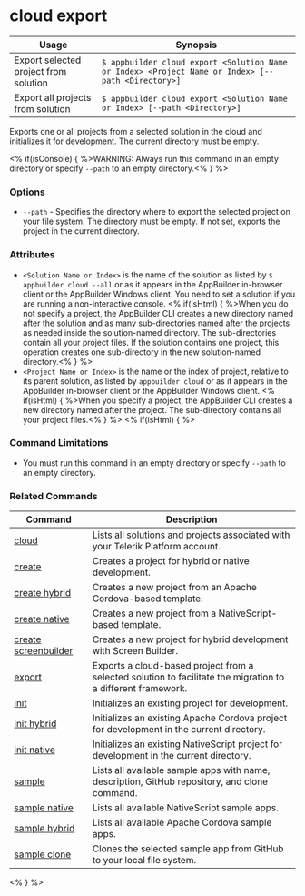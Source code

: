 cloud export
==========

Usage | Synopsis
------|-------
Export selected project from solution | `$ appbuilder cloud export <Solution Name or Index> <Project Name or Index> [--path <Directory>]`
Export all projects from solution | `$ appbuilder cloud export <Solution Name or Index> [--path <Directory>]`

Exports one or all projects from a selected solution in the cloud and initializes it for development. The current directory must be empty.

<% if(isConsole) { %>WARNING: Always run this command in an empty directory or specify `--path` to an empty directory.<% } %>

### Options
* `--path` - Specifies the directory where to export the selected project on your file system. The directory must be empty. If not set, exports the project in the current directory.

### Attributes
* `<Solution Name or Index>` is the name of the solution as listed by `$ appbuilder cloud --all` or as it appears in the AppBuilder in-browser client or the AppBuilder Windows client. You need to set a solution if you are running a non-interactive console. <% if(isHtml) { %>When you do not specify a project, the AppBuilder CLI creates a new directory named after the solution and as many sub-directories named after the projects as needed inside the solution-named directory. The sub-directories contain all your project files. If the solution contains one project, this operation creates one sub-directory in the new solution-named directory.<% } %>
* `<Project Name or Index>` is the name or the index of project, relative to its parent solution, as listed by `appbuilder cloud` or as it appears in the AppBuilder in-browser client or the AppBuilder Windows client. <% if(isHtml) { %>When you specify a project, the AppBuilder CLI creates a new directory named after the project. The sub-directory contains all your project files.<% } %>
<% if(isHtml) { %>
### Command Limitations

* You must run this command in an empty directory or specify `--path` to an empty directory.

### Related Commands

Command | Description
----------|----------
[cloud](cloud.html) | Lists all solutions and projects associated with your Telerik Platform account.
[create](create.html) | Creates a project for hybrid or native development.
[create hybrid](create-hybrid.html) | Creates a new project from an Apache Cordova-based template.
[create native](create-native.html) | Creates a new project from a NativeScript-based template.
[create screenbuilder](create-screenbuilder.html) | Creates a new project for hybrid development with Screen Builder.
[export](export.html) | Exports a cloud-based project from a selected solution to facilitate the migration to a different framework.
[init](init.html) | Initializes an existing project for development.
[init hybrid](init-hybrid.html) | Initializes an existing Apache Cordova project for development in the current directory.
[init native](init-native.html) | Initializes an existing NativeScript project for development in the current directory.
[sample](sample.html) | Lists all available sample apps with name, description, GitHub repository, and clone command.
[sample native](sample-native.html) | Lists all available NativeScript sample apps.
[sample hybrid](sample-hybrid.html) | Lists all available Apache Cordova sample apps.
[sample clone](sample-clone.html) | Clones the selected sample app from GitHub to your local file system.
<% } %>
